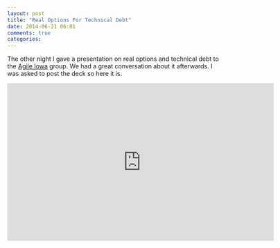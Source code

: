 ```yaml
---
layout: post
title: "Real Options For Technical Debt"
date: 2014-06-21 06:01
comments: true
categories: 
---
```


The other night I gave a presentation on real options and technical debt to the <a href="http://www.agileiowa.org/2014/06/12/real-options-for-technical-debt/">Agile Iowa</a> group. We had a great conversation about it afterwards. I was asked to post the deck so here it is.

<iframe src="https://docs.google.com/presentation/d/1QPx8ufyPb3Qnh2fnq7m8cLIhS_dfcTRGQVsOioQl6Ng/embed?start=false&loop=false&delayms=5000"" frameborder="0" width="615" height="365"  allowfullscreen="true" mozallowfullscreen="true" webkitallowfullscreen="true"></iframe>

